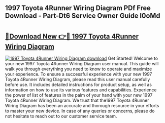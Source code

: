 ## 1997 Toyota 4Runner Wiring Diagram PDf Free Download - Part-Dt6 Service Owner Guide I0oMd

# <h2><a href="http://dfukxcu.blite.top/?on=1997+Toyota+4Runner+Wiring+Diagram">🔗Download New 👉🔴 1997 Toyota 4Runner Wiring Diagram</a></h2>

[![1997 Toyota 4Runner Wiring Diagram download](https://i.imgur.com/lujVjoI.png)](http://dfukxcu.blite.top/?on=1997+Toyota+4Runner+Wiring+Diagram)
Get Started! Welcome to your new 1997 Toyota 4Runner Wiring Diagram user manual. This guide will walk you through everything you need to know to operate and maximize your experience. To ensure a successful experience with your new 1997 Toyota 4Runner Wiring Diagram, please read this user manual carefully before use. It includes detailed instructions for product setup, as well as information on how to use its various features and capabilities. Experience the power of list of features in the palm of your hand with your new 1997 Toyota 4Runner Wiring Diagram. We trust that the1997 Toyota 4Runner Wiring Diagram has been an accurate and thorough resource in your efforts to master your new device. In case of any queries or concerns, please do not hesitate to reach out to our customer service team.
